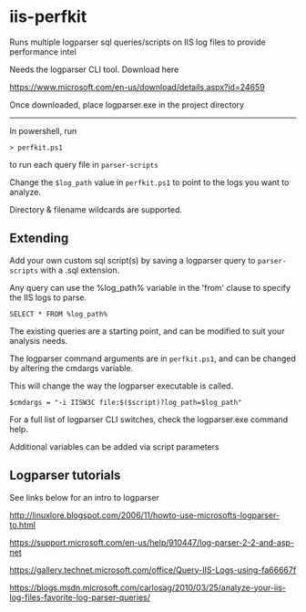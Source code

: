 # iis-perfkit

Runs multiple logparser sql queries/scripts
on IIS log files to provide performance intel

Needs the logparser CLI tool. Download here

https://www.microsoft.com/en-us/download/details.aspx?id=24659

Once downloaded, place logparser.exe in the project directory
__________________________________________________________________

In powershell, run

`> perfkit.ps1`

to run each query file in `parser-scripts`

Change the `$log_path` value in `perfkit.ps1`
to point to the logs you want to analyze.

Directory & filename wildcards are supported.

## Extending ##

Add your own  custom sql script(s) by saving
a logparser query to `parser-scripts`
with a .sql extension.

Any query can use the %log_path% variable in the 'from' clause
to specify the IIS logs to parse.

`
SELECT *
FROM %log_path%
`

The existing queries are a starting point, and can be modified
to suit your analysis needs.

The logparser command arguments are in `perfkit.ps1`, and
can be changed by altering the cmdargs variable.

This will change the way the logparser executable is called.

`
$cmdargs = "-i IISW3C file:$($script)?log_path=$log_path"
`

For a full list of logparser CLI switches,
check the logparser.exe command help.

Additional variables can be added via script parameters

## Logparser tutorials ##

See links below for an intro to logparser

http://linuxlore.blogspot.com/2006/11/howto-use-microsofts-logparser-to.html

https://support.microsoft.com/en-us/help/910447/log-parser-2-2-and-asp-net

https://gallery.technet.microsoft.com/office/Query-IIS-Logs-using-fa66667f

https://blogs.msdn.microsoft.com/carlosag/2010/03/25/analyze-your-iis-log-files-favorite-log-parser-queries/
